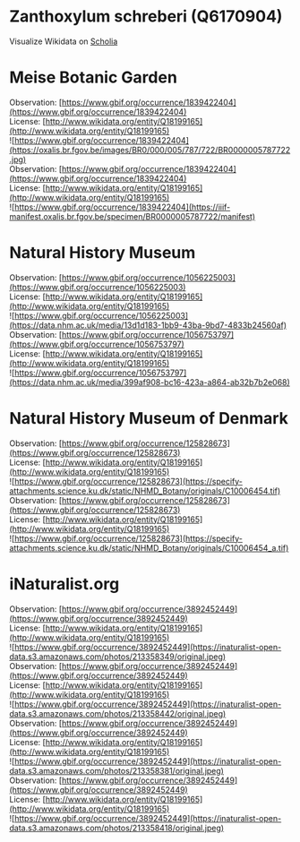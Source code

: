 
Zanthoxylum schreberi (Q6170904)
================================
  
Visualize Wikidata on [Scholia](https://scholia.toolforge.org/taxon/Q6170904)
# Meise Botanic Garden
  
Observation: [https://www.gbif.org/occurrence/1839422404](https://www.gbif.org/occurrence/1839422404)  
License: [http://www.wikidata.org/entity/Q18199165](http://www.wikidata.org/entity/Q18199165)  
![https://www.gbif.org/occurrence/1839422404](https://oxalis.br.fgov.be/images/BR0/000/005/787/722/BR0000005787722.jpg)  
Observation: [https://www.gbif.org/occurrence/1839422404](https://www.gbif.org/occurrence/1839422404)  
License: [http://www.wikidata.org/entity/Q18199165](http://www.wikidata.org/entity/Q18199165)  
![https://www.gbif.org/occurrence/1839422404](https://iiif-manifest.oxalis.br.fgov.be/specimen/BR0000005787722/manifest)
# Natural History Museum
  
Observation: [https://www.gbif.org/occurrence/1056225003](https://www.gbif.org/occurrence/1056225003)  
License: [http://www.wikidata.org/entity/Q18199165](http://www.wikidata.org/entity/Q18199165)  
![https://www.gbif.org/occurrence/1056225003](https://data.nhm.ac.uk/media/13d1d183-1bb9-43ba-9bd7-4833b24560af)  
Observation: [https://www.gbif.org/occurrence/1056753797](https://www.gbif.org/occurrence/1056753797)  
License: [http://www.wikidata.org/entity/Q18199165](http://www.wikidata.org/entity/Q18199165)  
![https://www.gbif.org/occurrence/1056753797](https://data.nhm.ac.uk/media/399af908-bc16-423a-a864-ab32b7b2e068)
# Natural History Museum of Denmark
  
Observation: [https://www.gbif.org/occurrence/125828673](https://www.gbif.org/occurrence/125828673)  
License: [http://www.wikidata.org/entity/Q18199165](http://www.wikidata.org/entity/Q18199165)  
![https://www.gbif.org/occurrence/125828673](https://specify-attachments.science.ku.dk/static/NHMD_Botany/originals/C10006454.tif)  
Observation: [https://www.gbif.org/occurrence/125828673](https://www.gbif.org/occurrence/125828673)  
License: [http://www.wikidata.org/entity/Q18199165](http://www.wikidata.org/entity/Q18199165)  
![https://www.gbif.org/occurrence/125828673](https://specify-attachments.science.ku.dk/static/NHMD_Botany/originals/C10006454_a.tif)
# iNaturalist.org
  
Observation: [https://www.gbif.org/occurrence/3892452449](https://www.gbif.org/occurrence/3892452449)  
License: [http://www.wikidata.org/entity/Q18199165](http://www.wikidata.org/entity/Q18199165)  
![https://www.gbif.org/occurrence/3892452449](https://inaturalist-open-data.s3.amazonaws.com/photos/213358349/original.jpeg)  
Observation: [https://www.gbif.org/occurrence/3892452449](https://www.gbif.org/occurrence/3892452449)  
License: [http://www.wikidata.org/entity/Q18199165](http://www.wikidata.org/entity/Q18199165)  
![https://www.gbif.org/occurrence/3892452449](https://inaturalist-open-data.s3.amazonaws.com/photos/213358442/original.jpeg)  
Observation: [https://www.gbif.org/occurrence/3892452449](https://www.gbif.org/occurrence/3892452449)  
License: [http://www.wikidata.org/entity/Q18199165](http://www.wikidata.org/entity/Q18199165)  
![https://www.gbif.org/occurrence/3892452449](https://inaturalist-open-data.s3.amazonaws.com/photos/213358381/original.jpeg)  
Observation: [https://www.gbif.org/occurrence/3892452449](https://www.gbif.org/occurrence/3892452449)  
License: [http://www.wikidata.org/entity/Q18199165](http://www.wikidata.org/entity/Q18199165)  
![https://www.gbif.org/occurrence/3892452449](https://inaturalist-open-data.s3.amazonaws.com/photos/213358418/original.jpeg)